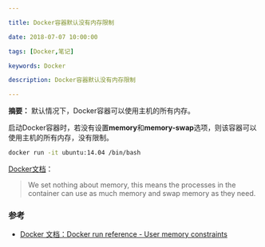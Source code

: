 ```yaml
---

title: Docker容器默认没有内存限制

date: 2018-07-07 10:00:00

tags: [Docker,笔记]

keywords: Docker

description: Docker容器默认没有内存限制

---
```


**摘要：** 默认情况下，Docker容器可以使用主机的所有内存。

<!-- more -->

启动Docker容器时，若没有设置**memory**和**memory-swap**选项，则该容器可以使用主机的所有内存，没有限制。

```bash
docker run -it ubuntu:14.04 /bin/bash
```

[Docker文档](https://docs.docker.com/engine/reference/run/#user-memory-constraints)：

> We set nothing about memory, this means the processes in the container can use as much memory and swap memory as they need.

### 参考

- [Docker 文档：Docker run reference - User memory constraints](https://docs.docker.com/engine/reference/run/#user-memory-constraints)

